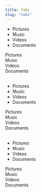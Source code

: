 ```yaml
---
title: Tabs
slug: "tabs"
---
```


<div class="tabs" role="tabs">
  <ul class="tabs__list">
    <li class="tabs__list__item tabs__list__item--active"><a>Pictures</a></li>
    <li class="tabs__list__item"><a>Music</a></li>
    <li class="tabs__list__item"><a>Videos</a></li>
    <li class="tabs__list__item"><a>Documents</a></li>
  </ul>

  <div class="tabs__content">
    <div class="tabs__content__item tabs__content__item--active">Pictures</div>
    <div class="tabs__content__item">Music</div>
    <div class="tabs__content__item">Videos</div>
    <div class="tabs__content__item">Documents</div>
  </div>
</div>
<br />
<div class="tabs tabs--boxed" role="tabs">
  <ul class="tabs__list">
    <li class="tabs__list__item tabs__list__item--active"><a>Pictures</a></li>
    <li class="tabs__list__item"><a>Music</a></li>
    <li class="tabs__list__item"><a>Videos</a></li>
    <li class="tabs__list__item"><a>Documents</a></li>
  </ul>

  <div class="tabs__content">
    <div class="tabs__content__item tabs__content__item--active">Pictures</div>
    <div class="tabs__content__item">Music</div>
    <div class="tabs__content__item">Videos</div>
    <div class="tabs__content__item">Documents</div>
  </div>
</div>
<br />
<div class="tabs tabs--bar" role="tabs">
  <ul class="tabs__list">
    <li class="tabs__list__item tabs__list__item--active"><a>Pictures</a></li>
    <li class="tabs__list__item"><a>Music</a></li>
    <li class="tabs__list__item"><a>Videos</a></li>
    <li class="tabs__list__item"><a>Documents</a></li>
  </ul>

  <div class="tabs__content">
    <div class="tabs__content__item tabs__content__item--active">Pictures</div>
    <div class="tabs__content__item">Music</div>
    <div class="tabs__content__item">Videos</div>
    <div class="tabs__content__item">Documents</div>
  </div>
</div>
